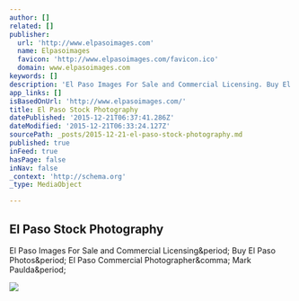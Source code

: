 ```yaml
---
author: []
related: []
publisher:
  url: 'http://www.elpasoimages.com'
  name: Elpasoimages
  favicon: 'http://www.elpasoimages.com/favicon.ico'
  domain: www.elpasoimages.com
keywords: []
description: 'El Paso Images For Sale and Commercial Licensing. Buy El Paso Photos. El Paso Commercial Photographer, Mark Paulda.'
app_links: []
isBasedOnUrl: 'http://www.elpasoimages.com/'
title: El Paso Stock Photography
datePublished: '2015-12-21T06:37:41.286Z'
dateModified: '2015-12-21T06:33:24.127Z'
sourcePath: _posts/2015-12-21-el-paso-stock-photography.md
published: true
inFeed: true
hasPage: false
inNav: false
_context: 'http://schema.org'
_type: MediaObject

---
```

<article style=""><h1>El Paso Stock Photography</h1><p>El Paso Images For Sale and Commercial Licensing&amp;period; Buy El Paso Photos&amp;period; El Paso Commercial Photographer&amp;comma; Mark Paulda&amp;period;</p><img src="http://www.elpasoimages.com/El-Paso-Aerial/i-mk8J5DM/0/L/EL%20PASO%20%281%20of%201%29-2-L.jpg" /></article>
